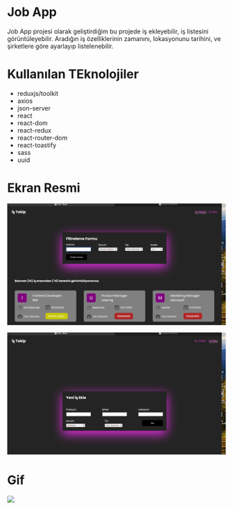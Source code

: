 # Job App

Job App projesi olarak geliştirdiğim bu projede iş ekleyebilir, iş listesini görüntüleyebilir. Aradığın iş özelliklerinin zamanını, lokasyonunu tarihini, ve şirketlere göre ayarlayıp listelenebilir.

# Kullanılan TEknolojiler

- reduxjs/toolkit
- axios
- json-server
- react
- react-dom
- react-redux
- react-router-dom
- react-toastify
- sass
- uuid

# Ekran Resmi

![](./public/Ekran%20Resmi%202024-07-14%2015.59.54.png)

![](./public/Ekran%20Resmi%202024-07-14%2016.00.03.png)

# Gif

![](./public/Zight%20Recording%202024-07-14%20at%2003.58.34%20PM.gif)